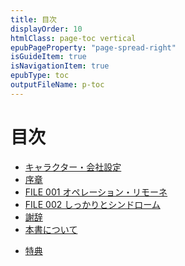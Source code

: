 ```yaml
---
title: 目次
displayOrder: 10
htmlClass: page-toc vertical
epubPageProperty: "page-spread-right"
isGuideItem: true
isNavigationItem: true
epubType: toc
outputFileName: p-toc
---
```


# 目次

* [キャラクター・会社設定](./p-frontmatter-001.xhtml)
* [序章](./p-100-section0.xhtml)
* [FILE 001 オペレーション・リモーネ](./p-110-section1-cover.xhtml)
* [FILE 002 しっかりとシンドローム](./p-120-section2-cover.xhtml)
* [謝辞](./p-200-acknowledgments.xhtml)
* [本書について](./p-210-afterword.xhtml)

<div class="epub-only">

* [特典](./p-300-appendix.xhtml)

</div>